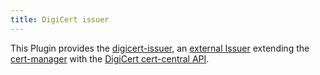 ```yaml
---
title: DigiCert issuer
---
```


This Plugin provides the [digicert-issuer](https://github.com/sapcc/digicert-issuer), an [external Issuer](https://cert-manager.io/docs/configuration/external) extending the [cert-manager](https://cert-manager.io) with the [DigiCert cert-central API](https://dev.digicert.com/services-api/orders/).
